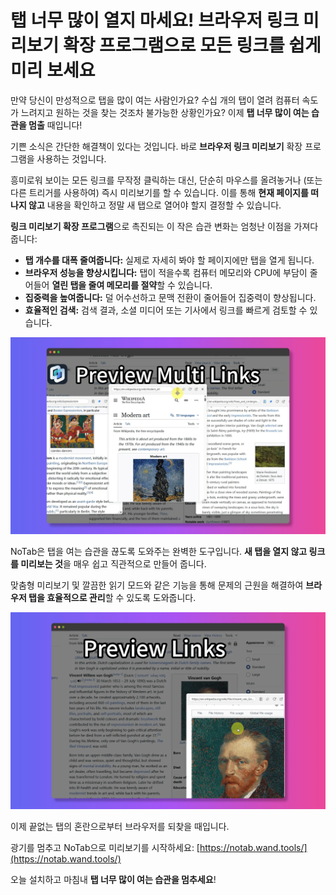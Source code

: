 # 탭 너무 많이 열지 마세요! 브라우저 링크 미리보기 확장 프로그램으로 모든 링크를 쉽게 미리 보세요

만약 당신이 만성적으로 탭을 많이 여는 사람인가요? 수십 개의 탭이 열려 컴퓨터 속도가 느려지고 원하는 것을 찾는 것조차 불가능한 상황인가요? 이제 **탭 너무 많이 여는 습관을 멈출** 때입니다!

기쁜 소식은 간단한 해결책이 있다는 것입니다. 바로 **브라우저 링크 미리보기** 확장 프로그램을 사용하는 것입니다.

흥미로워 보이는 모든 링크를 무작정 클릭하는 대신, 단순히 마우스를 올려놓거나 (또는 다른 트리거를 사용하여) 즉시 미리보기를 할 수 있습니다. 이를 통해 **현재 페이지를 떠나지 않고** 내용을 확인하고 정말 새 탭으로 열어야 할지 결정할 수 있습니다.

**링크 미리보기 확장 프로그램**으로 촉진되는 이 작은 습관 변화는 엄청난 이점을 가져다줍니다:
*   **탭 개수를 대폭 줄여줍니다:** 실제로 자세히 봐야 할 페이지에만 탭을 열게 됩니다.
*   **브라우저 성능을 향상시킵니다:** 탭이 적을수록 컴퓨터 메모리와 CPU에 부담이 줄어들어 **열린 탭을 줄여 메모리를 절약**할 수 있습니다.
*   **집중력을 높여줍니다:** 덜 어수선하고 문맥 전환이 줄어들어 집중력이 향상됩니다.
*   **효율적인 검색:** 검색 결과, 소셜 미디어 또는 기사에서 링크를 빠르게 검토할 수 있습니다.

![링크 미리보기 전후 (개념적)](../images/notab1.png)

NoTab은 탭을 여는 습관을 끊도록 도와주는 완벽한 도구입니다. **새 탭을 열지 않고 링크를 미리보는 것**을 매우 쉽고 직관적으로 만들어 줍니다.

맞춤형 미리보기 및 깔끔한 읽기 모드와 같은 기능을 통해 문제의 근원을 해결하여 **브라우저 탭을 효율적으로 관리**할 수 있도록 도와줍니다.

![NoTab이 탭 줄이기를 돕는 모습](../images/notab2.png)

이제 끝없는 탭의 혼란으로부터 브라우저를 되찾을 때입니다.

광기를 멈추고 NoTab으로 미리보기를 시작하세요: [https://notab.wand.tools/](https://notab.wand.tools/)

오늘 설치하고 마침내 **탭 너무 많이 여는 습관을 멈추세요**!
